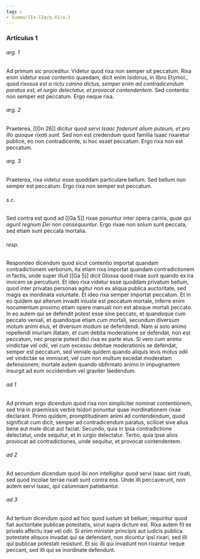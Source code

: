 ```yaml
---
tags : 
- Summa/IIa-IIæ/q.41/a.1
---
```


### Articulus 1

###### arg. 1
Ad primum sic proceditur. Videtur quod rixa non semper sit peccatum. Rixa enim videtur esse contentio quaedam, dicit enim Isidorus, in libro Etymol., quod *rixosus est a rictu canino dictus, semper enim ad contradicendum paratus est, et iurgio delectatur, et provocat contendentem*. Sed contentio non semper est peccatum. Ergo neque rixa.

###### arg. 2
Praeterea, [[Gn 26]] dicitur quod *servi Isaac foderunt alium puteum, et pro illo quoque rixati sunt*. Sed non est credendum quod familia Isaac rixaretur publice, eo non contradicente, si hoc esset peccatum. Ergo rixa non est peccatum.

###### arg. 3
Praeterea, rixa videtur esse quoddam particulare bellum. Sed bellum non semper est peccatum. Ergo rixa non semper est peccatum.

###### s.c.
Sed contra est quod ad [[Ga 5]] rixae ponuntur inter opera carnis, *quae qui agunt regnum Dei non consequuntur*. Ergo rixae non solum sunt peccata, sed etiam sunt peccata mortalia.

###### resp.
Respondeo dicendum quod sicut contentio importat quandam contradictionem verborum, ita etiam rixa importat quandam contradictionem in factis, unde super illud [[Ga 5]] dicit Glossa quod rixae sunt quando ex ira invicem se percutiunt. Et ideo rixa videtur esse quoddam privatum bellum, quod inter privatas personas agitur non ex aliqua publica auctoritate, sed magis ex inordinata voluntate. Et ideo rixa semper importat peccatum. Et in eo quidem qui alterum invadit iniuste est peccatum mortale, inferre enim nocumentum proximo etiam opere manuali non est absque mortali peccato. In eo autem qui se defendit potest esse sine peccato, et quandoque cum peccato veniali, et quandoque etiam cum mortali, secundum diversum motum animi eius, et diversum modum se defendendi. Nam si solo animo repellendi iniuriam illatam, et cum debita moderatione se defendat, non est peccatum, nec proprie potest dici rixa ex parte eius. Si vero cum animo vindictae vel odii, vel cum excessu debitae moderationis se defendat, semper est peccatum, sed veniale quidem quando aliquis levis motus odii vel vindictae se immiscet, vel cum non multum excedat moderatam defensionem; mortale autem quando obfirmato animo in impugnantem insurgit ad eum occidendum vel graviter laedendum.

###### ad 1
Ad primum ergo dicendum quod rixa non simpliciter nominat contentionem, sed tria in praemissis verbis Isidori ponuntur quae inordinationem rixae declarant. Primo quidem, promptitudinem animi ad contendendum, quod significat cum dicit, semper ad contradicendum paratus, scilicet sive alius bene aut male dicat aut faciat. Secundo, quia in ipsa contradictione delectatur, unde sequitur, et in iurgio delectatur. Tertio, quia ipse alios provocat ad contradictiones, unde sequitur, et provocat contendentem.

###### ad 2
Ad secundum dicendum quod ibi non intelligitur quod servi Isaac sint rixati, sed quod incolae terrae rixati sunt contra eos. Unde illi peccaverunt, non autem servi Isaac, qui calumniam patiebantur.

###### ad 3
Ad tertium dicendum quod ad hoc quod iustum sit bellum, requiritur quod fiat auctoritate publicae potestatis, sicut supra dictum est. Rixa autem fit ex privato affectu irae vel odii. Si enim minister principis aut iudicis publica potestate aliquos invadat qui se defendant, non dicuntur ipsi rixari, sed illi qui publicae potestati resistunt. Et sic illi qui invadunt non rixantur neque peccant, sed illi qui se inordinate defendunt.

